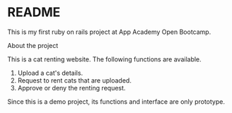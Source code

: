 # README

This is my first ruby on rails project at App Academy Open Bootcamp.

About the project

  This is a cat renting website. The following functions are available.
  
  1. Upload a cat's details.
  2. Request to rent cats that are uploaded.
  3. Approve or deny the renting request.

Since this is a demo project, its functions and interface are only prototype.

